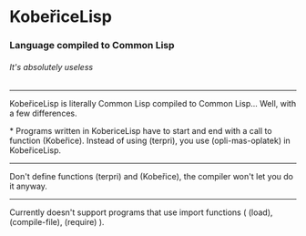 # KobeřiceLisp

### Language compiled to Common Lisp

###### It's absolutely useless

---

KobeřiceLisp is literally Common Lisp compiled to Common Lisp... Well, with a few differences. 

  * Programs written in KobericeLisp have to start and end with a call to function (Kobeřice).
    Instead of using (terpri), you use (opli-mas-oplatek) in KobeřiceLisp.

---

Don't define functions (terpri) and (Kobeřice), the compiler won't let you do it anyway. 

---

Currently doesn't support programs that use import functions ( (load), (compile-file), (require) ).
